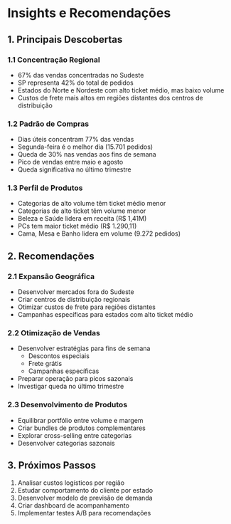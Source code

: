 # Insights e Recomendações

## 1. Principais Descobertas

### 1.1 Concentração Regional
- 67% das vendas concentradas no Sudeste
- SP representa 42% do total de pedidos
- Estados do Norte e Nordeste com alto ticket médio, mas baixo volume
- Custos de frete mais altos em regiões distantes dos centros de distribuição

### 1.2 Padrão de Compras
- Dias úteis concentram 77% das vendas
- Segunda-feira é o melhor dia (15.701 pedidos)
- Queda de 30% nas vendas aos fins de semana
- Pico de vendas entre maio e agosto
- Queda significativa no último trimestre

### 1.3 Perfil de Produtos
- Categorias de alto volume têm ticket médio menor
- Categorias de alto ticket têm volume menor
- Beleza e Saúde lidera em receita (R$ 1,41M)
- PCs tem maior ticket médio (R$ 1.290,11)
- Cama, Mesa e Banho lidera em volume (9.272 pedidos)

## 2. Recomendações

### 2.1 Expansão Geográfica
- Desenvolver mercados fora do Sudeste
- Criar centros de distribuição regionais
- Otimizar custos de frete para regiões distantes
- Campanhas específicas para estados com alto ticket médio

### 2.2 Otimização de Vendas
- Desenvolver estratégias para fins de semana
  * Descontos especiais
  * Frete grátis
  * Campanhas específicas
- Preparar operação para picos sazonais
- Investigar queda no último trimestre

### 2.3 Desenvolvimento de Produtos
- Equilibrar portfólio entre volume e margem
- Criar bundles de produtos complementares
- Explorar cross-selling entre categorias
- Desenvolver categorias sazonais

## 3. Próximos Passos
1. Analisar custos logísticos por região
2. Estudar comportamento do cliente por estado
3. Desenvolver modelo de previsão de demanda
4. Criar dashboard de acompanhamento
5. Implementar testes A/B para recomendações